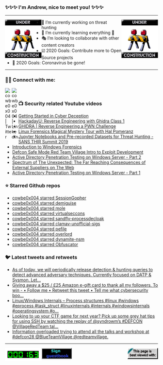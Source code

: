 ### ✨✨✨ I'm Andrew, nice to meet you! ✨✨✨

---
<img align="left" width="120px" src="https://raw.githubusercontent.com/cowbe0x004/cowbe0x004/master/images/image004.gif" />
<img align="right" width="120px" src="https://raw.githubusercontent.com/cowbe0x004/cowbe0x004/master/images/image004.gif" />

- 📖 I’m currently working on threat hunting
- 📘 I’m currently learning everything 🤣
- 🎭 I’m looking to collaborate with other content creators
- ☑️ 2020 Goals: Contribute more to Open Source projects
- 🦠 2020 Goals: Coronavirus be gone!

---

### 🤝🏽 Connect with me:
[<img align="left" alt="cowbe0x004 | Twitter" width="22px" src="https://cdn.jsdelivr.net/npm/simple-icons@v3/icons/twitter.svg" />][twitter]
[<img align="left" alt="cowbe0x004 | LinkedIn" width="22px" src="https://cdn.jsdelivr.net/npm/simple-icons@v3/icons/linkedin.svg" />][linkedin]

<!--
[<img align="left" alt="cowbe0x004.com" width="22px" src="https://raw.githubusercontent.com/iconic/open-iconic/master/svg/globe.svg" />][website]
[<img align="left" alt="cowbe0x004 | YouTube" width="22px" src="https://cdn.jsdelivr.net/npm/simple-icons@v3/icons/youtube.svg" />][youtube]
[<img align="left" alt="cowbe0x004 | Instagram" width="22px" src="https://cdn.jsdelivr.net/npm/simple-icons@v3/icons/instagram.svg" />][instagram]
-->

<br />

### 📺 Security related Youtube videos
<!-- YOUTUBE:START -->
- [Getting Started in Cyber Deception](https://www.youtube.com/watch?v=cCxbBz1UbnA)
- [HackadayU: Reverse Engineering with Ghidra Class 1](https://www.youtube.com/watch?v=d4Pgi5XML8E)
- [GHIDRA | Reverse Engineering a PWN Challenge](https://www.youtube.com/watch?v=aCWI61QX1OU)
- [Linux Forensics Magical Mystery Tour with Hal Pomeranz](https://www.youtube.com/watch?v=bXCmroKa9U0)
- [Jupyter Notebooks and Pre-recorded Datasets for Threat Hunting  - SANS THIR Summit 2019](https://www.youtube.com/watch?v=ZfJ01ZFCMe0)
- [Introduction to Windows Forensics](https://www.youtube.com/watch?v=VYROU-ZwZX8)
- [Defcon Safe Mode Red Team Village Intro to Exploit Development](https://www.youtube.com/watch?v=z_niRcyld5A)
- [Active Directory Penetration Testing on Windows Server - Part 2](https://www.youtube.com/watch?v=1sN8gqDdm3k)
- [Spectrum of The Unexpected: The Far Reaching Consequences of External Suppliers on The Web](https://www.youtube.com/watch?v=1exi9gl1w2c)
- [Active Directory Penetration Testing on Windows Server - Part 1](https://www.youtube.com/watch?v=KKPbxpYYOy0)
<!-- YOUTUBE:END -->

### ⭐ Starred Github repos
<!-- GITHUB_STAR:START -->
- [cowbe0x004 starred SessionGopher](https://github.com/Arvanaghi/SessionGopher)
- [cowbe0x004 starred demiguise](https://github.com/nccgroup/demiguise)
- [cowbe0x004 starred mole](https://github.com/mole-ids/mole)
- [cowbe0x004 starred virtualseccons](https://github.com/santosomar/virtualseccons)
- [cowbe0x004 starred sandfly-processdecloak](https://github.com/sandflysecurity/sandfly-processdecloak)
- [cowbe0x004 starred clamav-unofficial-sigs](https://github.com/extremeshok/clamav-unofficial-sigs)
- [cowbe0x004 starred pefile](https://github.com/erocarrera/pefile)
- [cowbe0x004 starred overlord](https://github.com/qsecure-labs/overlord)
- [cowbe0x004 starred dynamite-nsm](https://github.com/DynamiteAI/dynamite-nsm)
- [cowbe0x004 starred Obfuscator](https://github.com/3xpl01tc0d3r/Obfuscator)
<!-- GITHUB_STAR:END -->

### 🐦 Latest tweets and retweets
<!-- TWEETS:START -->
- [As of today, we will periodically release detection & hunting queries to detect advanced adversary techniques. Currently focused on DATP & Sysmon. Let...](https://twitter.com/falconforceteam/status/1294199107305734144)
- [Giving away a $25 / £25 Amazon e-gift card to thank all my followers.  To win -  • Follow me • Retweet this tweet • Tell me what cybersecurity boo...](https://twitter.com/blueteamblog/status/1294017578029981700)
- [Linux/Windows Internals – Process structures  #linux #windows #eprocess #task_struct #linuxinternals #internals #windowsinternals #operatingsystem #o...](https://twitter.com/hackingump1/status/1292457001864138752)
- [Looking to up your CTF game for next year? Pick up some grey hat tips for using SSH by watching the replay of @syndrowm’s #DEFCON @VillageRedTeam tal...](https://twitter.com/RandoriAttack/status/1292237991495315462)
- [Information overloaded trying to attend all the talks and workshop at #defcon28 @BlueTeamVillage @redteamvillage.](https://twitter.com/cowbe0x004/status/1291864958544871426)
<!-- TWEETS:END -->

---

[<img align="left" width="120px" src="https://raw.githubusercontent.com/cowbe0x004/cowbe0x004/master/images/visitors.gif" />][visitor]
[<img align="left" alt="Sign My Guestbook" width="100px" src="https://raw.githubusercontent.com/cowbe0x004/cowbe0x004/master/images/sign_guest_book.gif" />][guestbook]
[<img align="right" width="100px" src="https://raw.githubusercontent.com/cowbe0x004/cowbe0x004/master/images/netscape.gif" />][netscape]


[website]: https://cowbe0x004.com
[twitter]: https://twitter.com/cowbe0x004
[youtube]: https://youtube.com/
[instagram]: https://instagram.com/
[linkedin]: https://www.linkedin.com/in/anhuang/
[guestbook]: https://github.com/cowbe0x004/cowbe0x004/issues
[netscape]: https://github.com/cowbe0x004/cowbe0x004
[visitor]: https://github.com/cowbe0x004/cowbe0x004
